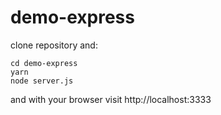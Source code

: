 # demo-express

clone repository and:

```zesh
cd demo-express
yarn
node server.js
```

and with your browser visit http://localhost:3333

